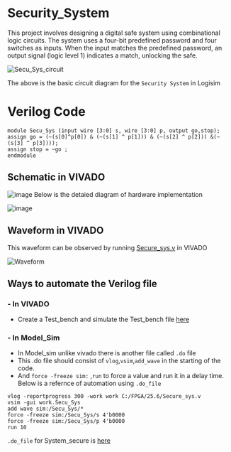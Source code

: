 # Security_System
This project involves designing a digital safe system using combinational logic circuits. The system uses a four-bit predefined password and four switches as inputs. When the input matches the predefined password, an output signal (logic level 1) indicates a match, unlocking the safe.

![Secu_Sys_circuit](https://github.com/icy-chidam/Security_System/assets/124269988/6dd9e2c4-8ba7-4c11-9416-b50d277cf4f5)

The above is the basic circuit diagram for the `Security System` in Logisim

# Verilog Code

```````
module Secu_Sys (input wire [3:0] s, wire [3:0] p, output go,stop);
assign go = (~(s[0]^p[0]) & (~(s[1] ^ p[1])) & (~(s[2] ^ p[2])) &(~(s[3] ^ p[3])));
assign stop = ~go ;
endmodule
```````
## Schematic in VIVADO

![image](https://github.com/icy-chidam/Security_System/assets/124269988/cb1f81ec-be94-4914-9d3c-c1b38a74c24e)
Below is the detaied diagram of hardware implementation

![image](https://github.com/icy-chidam/Security_System/assets/124269988/3536672d-3803-4ae1-af5f-1fca065aa282)

## Waveform in VIVADO 
This waveform can be observed by running [Secure_sys.v](https://github.com/icy-chidam/Security_System/blob/main/Secure_sys.v) in VIVADO

![Waveform](https://github.com/icy-chidam/Security_System/assets/124269988/23a75adf-2ec1-4f5d-8d73-08ebf7278333)

## Ways to automate the Verilog file
### - **In VIVADO** 
- Create a Test_bench and simulate the Test_bench file [here](https://github.com/icy-chidam/Security_System/blob/main/Secure_sys_tb.v)
  
### - **In Model_Sim**
- In Model_sim unlike vivado there is another file called `.do` file
- This .do file should consist of `vlog`,`vsim`,`add_wave` in the starting of the code.
- And `force -freeze sim:` ,`run` to force a value and run it in a delay time.
  Below is a refernce of automation using `.do_file`
```````
vlog -reportprogress 300 -work work C:/FPGA/25.6/Secure_sys.v
vsim -gui work.Secu_Sys 
add wave sim:/Secu_Sys/*
force -freeze sim:/Secu_Sys/s 4'b0000
force -freeze sim:/Secu_Sys/p 4'b0000
run 10
```````
`.do_file` for System_secure is [here](https://github.com/icy-chidam/Security_System/blob/main/Secu_sys.do)
